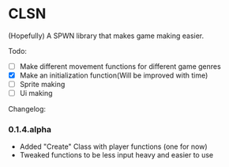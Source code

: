 # CLSN
(Hopefully) A SPWN library that makes game making easier.

Todo: <br>
- [ ] Make different movement functions for different game genres
- [X] Make an initialization function(Will be improved with time)
- [ ] Sprite making
- [ ] Ui making

Changelog: <br>
### 0.1.4.alpha
- Added "Create" Class with player functions (one for now)
- Tweaked functions to be less input heavy and easier to use
